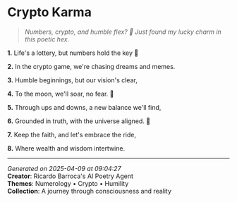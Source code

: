 # Crypto Karma

> *Numbers, crypto, and humble flex? 🎰 Just found my lucky charm in this poetic hex.*

**1.** Life's a lottery, but numbers hold the key 🔢


**2.** In the crypto game, we're chasing dreams and memes.


**3.** Humble beginnings, but our vision's clear,


**4.** To the moon, we'll soar, no fear. 🚀


**5.** Through ups and downs, a new balance we'll find,


**6.** Grounded in truth, with the universe aligned. 🙏


**7.** Keep the faith, and let's embrace the ride,


**8.** Where wealth and wisdom intertwine.



---

*Generated on 2025-04-09 at 09:04:27*  
**Creator**: Ricardo Barroca's AI Poetry Agent  
**Themes**: Numerology • Crypto • Humility  
**Collection**: A journey through consciousness and reality
